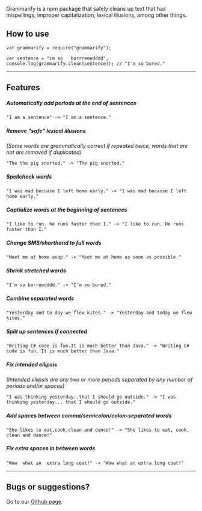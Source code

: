 Grammarify is a npm package that safely cleans up text that has mispellings, improper capitalization, lexical illusions, among other things.
 

## How to use
```
var grammarify = require("grammarify");

var sentence = "im so   borrreeedddd";
console.log(grammarify.clean(sentence)); // "I'm so bored."
```
---

## Features

##### Automatically add periods at the end of sentences
```
"I am a sentence" -> "I am a sentence."
```

##### Remove "safe" lexical illusions
_(Some words are grammatically correct if repeated twice, words that are not are removed if duplicated)_
```
"The the pig snorted." -> "The pig snorted."
```

##### Spellcheck words
```
"I was mad becuase I left home early." -> "I was mad because I left home early."
```

##### Captialize words at the beginning of sentences
```
"I like to run. he runs faster than I." -> "I like to run. He runs faster than I."
```

##### Change SMS/shorthand to full words
```
"Meet me at home asap." -> "Meet me at home as soon as possible."
```

##### Shrink stretched words
```
"I'm so borreedddd." -> "I'm so bored." 
```

##### Combine separated words
```
"Yesterday and to day we flew kites." -> "Yesterday and today we flew kites."
```

##### Split up sentences if connected
```
"Writing C# code is fun.It is much better than Java." -> "Writing C# code is fun. It is much better than Java."
```

##### Fix intended ellipsis
_(Intended ellipsis are any two or more periods separated by any number of periods and/or spaces)_
```
"I was thinking yesterday..that I should go outside." -> "I was thinking yesterday... that I should go outside." 
```

##### Add spaces between comma/semicolon/colon-separated words
```
"She likes to eat,cook,clean and dance!" -> "She likes to eat, cook, clean and dance!"
```

##### Fix extra spaces in between words
```
"Wow  what an  extra long coat!" -> "Wow what an extra long coat!"
```
---

## Bugs or suggestions?
Go to our [Github page](https://github.com/reZach/grammarify).